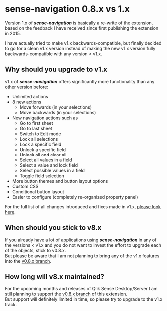 # sense-navigation 0.8.x vs 1.x

Version 1.x of ***sense-navigation*** is basically a re-write of the extension, based on the feedback I have received since first publishing the extension in 2015.  

I have actually tried to make v1.x backwards-compatible, but finally decided to go for a clean v1.x version instead of making the new v1.x version fully backwards-compatible with any version < v1.x.

## Why should you upgrade to v1.x

v1.x of ***sense-navigation*** offers significantly more functionality than any other version before:

- Unlimited actions
- 8 new actions
  - Move forwards (in your selections) 
  - Move backwards (in your selections)
- New navigation actions such as
  - Go to first sheet
  - Go to last sheet
  - Switch to Edit mode
  - Lock all selections
  - Lock a specific field
  - Unlock a specific field
  - Unlock all and clear all
  - Select all values in a field
  - Select a value and lock field
  - Select possible values in a field
  - Toggle field selection
- More button themes and button layout options
- Custom CSS
- Conditional button layout
- Easier to configure (completely re-organized property panel)

For the full list of all changes introduced and fixes made in v1.x, [please look here](https://github.com/stefanwalther/sense-navigation/pull/58).


## When should you stick to v8.x

If you already have a lot of applications using ***sense-navigation*** in any of the versions < v1.x and you do not want to invest the effort to upgrade each of the objects, stick to v0.8.x.  
But please be aware that I am not planning to bring any of the v1.x features into the [v0.8.x branch](https://github.com/stefanwalther/sense-navigation/tree/v0.8.x).

## How long will v8.x maintained?

For the upcoming months and releases of Qlik Sense Desktop/Server I am still planning to support the [v0.8.x branch](https://github.com/stefanwalther/sense-navigation/tree/v0.8.x) of this extension.  
But support will definitely limited in time, so please try to upgrade to the v1.x track.

